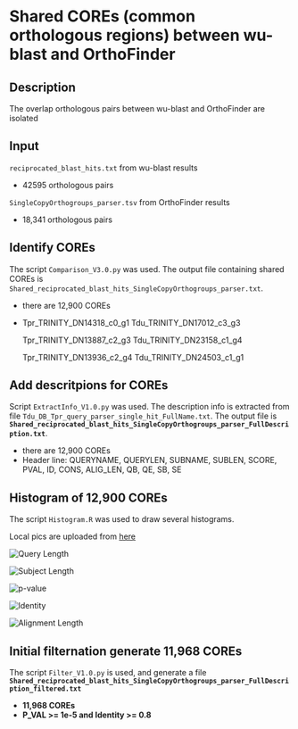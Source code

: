 # Shared COREs (common orthologous regions) between wu-blast and OrthoFinder
## Description
The overlap orthologous pairs between wu-blast and OrthoFinder are isolated
## Input
`reciprocated_blast_hits.txt` from wu-blast results
  - 42595 orthologous pairs

`SingleCopyOrthogroups_parser.tsv` from OrthoFinder results
  - 18,341 orthologous pairs


## Identify COREs
The script `Comparison_V3.0.py` was used. The output file containing shared COREs is `Shared_reciprocated_blast_hits_SingleCopyOrthogroups_parser.txt`.
  - there are 12,900 COREs
  - Tpr_TRINITY_DN14318_c0_g1	Tdu_TRINITY_DN17012_c3_g3
  
    Tpr_TRINITY_DN13887_c2_g3	Tdu_TRINITY_DN23158_c1_g4
    
    Tpr_TRINITY_DN13936_c2_g4	Tdu_TRINITY_DN24503_c1_g1

## Add descritpions for COREs
Script `ExtractInfo_V1.0.py` was used. The description info is extracted from file `Tdu_DB_Tpr_query_parser_single_hit_FullName.txt`. The output file is **`Shared_reciprocated_blast_hits_SingleCopyOrthogroups_parser_FullDescription.txt`**.
  - there are 12,900 COREs
  - Header line: QUERYNAME, QUERYLEN, SUBNAME, SUBLEN, SCORE, PVAL, ID, CONS, ALIG_LEN, QB, QE, SB, SE

## Histogram of 12,900 COREs
The script `Histogram.R` was used to draw several histograms.

Local pics are uploaded from [here](https://imggmi.com/)

![Query Length](https://cdn1.imggmi.com/uploads/2019/10/13/cc759b37a91fa67e5504d4e97acc3346-full.png)

![Subject Length](https://cdn1.imggmi.com/uploads/2019/10/13/13c31364ef8f7ccf349a37eff7d397d5-full.png)

![p-value](https://cdn1.imggmi.com/uploads/2019/10/13/379d1e81acef83b65beb66d18367c376-full.png)

![Identity](https://cdn1.imggmi.com/uploads/2019/10/13/24ef2ba88bca517b54e00e322047e20c-full.png)

![Alignment Length](https://cdn1.imggmi.com/uploads/2019/10/13/5e8d588661aeae962b7cbf412581eea1-full.png)

## Initial filternation generate 11,968 COREs
The script `Filter_V1.0.py` is used, and generate a file **`Shared_reciprocated_blast_hits_SingleCopyOrthogroups_parser_FullDescription_filtered.txt`**
  - **11,968 COREs**
  - **P_VAL >= 1e-5 and Identity >= 0.8**









